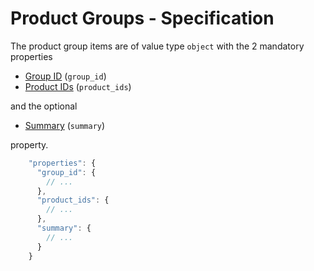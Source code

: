 # Product Groups - Specification

The product group items are of value type `object` with the 2 mandatory properties

* [Group ID](product_tree/product_groups/product_group/group_id-spec.en.md) (`group_id`)
* [Product IDs](product_tree/product_groups/product_group/product_ids-spec.en.md) (`product_ids`)

and the optional

* [Summary](product_tree/product_groups/product_group/summary-spec.en.md) (`summary`)

property.

```javascript
    "properties": {
      "group_id": {
        // ...
      },
      "product_ids": {
        // ...
      },
      "summary": {
        // ...
      }
    }
```
